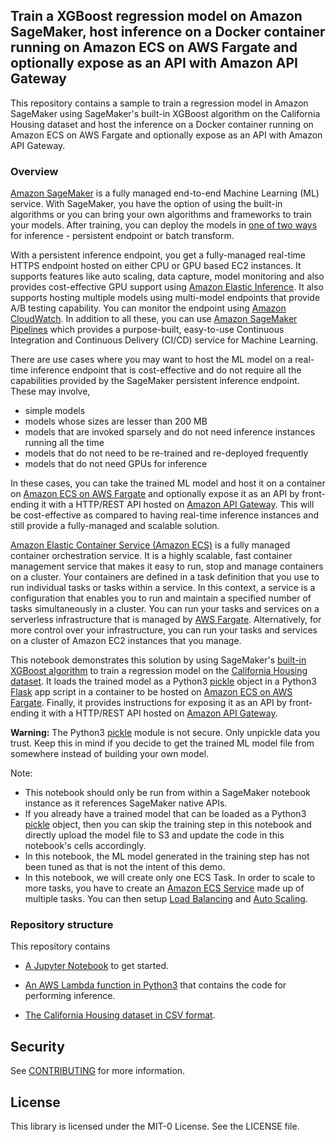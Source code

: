 ## Train a XGBoost regression model on Amazon SageMaker, host inference on a Docker container running on Amazon ECS on AWS Fargate and optionally expose as an API with Amazon API Gateway

This repository contains a sample to train a regression model in Amazon SageMaker using SageMaker's built-in XGBoost algorithm on the California Housing dataset and host the inference on a Docker container running on Amazon ECS on AWS Fargate and optionally expose as an API with Amazon API Gateway.

### Overview

[Amazon SageMaker](https://aws.amazon.com/sagemaker/) is a fully managed end-to-end Machine Learning (ML) service. With SageMaker, you have the option of using the built-in algorithms or you can bring your own algorithms and frameworks to train your models.  After training, you can deploy the models in [one of two ways](https://docs.aws.amazon.com/sagemaker/latest/dg/deploy-model.html) for inference - persistent endpoint or batch transform.

With a persistent inference endpoint, you get a fully-managed real-time HTTPS endpoint hosted on either CPU or GPU based EC2 instances.  It supports features like auto scaling, data capture, model monitoring and also provides cost-effective GPU support using [Amazon Elastic Inference](https://docs.aws.amazon.com/sagemaker/latest/dg/ei.html).  It also supports hosting multiple models using multi-model endpoints that provide A/B testing capability.  You can monitor the endpoint using [Amazon CloudWatch](https://aws.amazon.com/cloudwatch/).  In addition to all these, you can use [Amazon SageMaker Pipelines](https://aws.amazon.com/sagemaker/pipelines/) which provides a purpose-built, easy-to-use Continuous Integration and Continuous Delivery (CI/CD) service for Machine Learning.

There are use cases where you may want to host the ML model on a real-time inference endpoint that is cost-effective and do not require all the capabilities provided by the SageMaker persistent inference endpoint.  These may involve,
* simple models
* models whose sizes are lesser than 200 MB
* models that are invoked sparsely and do not need inference instances running all the time
* models that do not need to be re-trained and re-deployed frequently
* models that do not need GPUs for inference

In these cases, you can take the trained ML model and host it on a container on [Amazon ECS on AWS Fargate](https://docs.aws.amazon.com/AmazonECS/latest/developerguide/AWS_Fargate.html) and optionally expose it as an API by front-ending it with a HTTP/REST API hosted on [Amazon API Gateway](https://aws.amazon.com/api-gateway/).  This will be cost-effective as compared to having real-time inference instances and still provide a fully-managed and scalable solution.

[Amazon Elastic Container Service (Amazon ECS)](https://aws.amazon.com/ecs) is a fully managed container orchestration service.  It is a highly scalable, fast container management service that makes it easy to run, stop and manage containers on a cluster. Your containers are defined in a task definition that you use to run individual tasks or tasks within a service.  In this context, a service is a configuration that enables you to run and maintain a specified number of tasks simultaneously in a cluster. You can run your tasks and services on a serverless infrastructure that is managed by [AWS Fargate](https://aws.amazon.com/fargate). Alternatively, for more control over your infrastructure, you can run your tasks and services on a cluster of Amazon EC2 instances that you manage.

This notebook demonstrates this solution by using SageMaker's [built-in XGBoost algorithm](https://docs.aws.amazon.com/sagemaker/latest/dg/xgboost.html) to train a regression model on the [California Housing dataset](https://www.dcc.fc.up.pt/~ltorgo/Regression/cal_housing.html).  It loads the trained model as a Python3 [pickle](https://docs.python.org/3/library/pickle.html) object in a Python3 [Flask](https://flask.palletsprojects.com/en/1.1.x/) app script in a container to be hosted on [Amazon ECS on AWS Fargate](https://docs.aws.amazon.com/AmazonECS/latest/developerguide/AWS_Fargate.html).  Finally, it provides instructions for exposing it as an API by front-ending it with a HTTP/REST API hosted on [Amazon API Gateway](https://aws.amazon.com/api-gateway/).

**Warning:** The Python3 [pickle](https://docs.python.org/3/library/pickle.html) module is not secure.  Only unpickle data you trust.  Keep this in mind if you decide to get the trained ML model file from somewhere instead of building your own model.

Note:

* This notebook should only be run from within a SageMaker notebook instance as it references SageMaker native APIs.
* If you already have a trained model that can be loaded as a Python3 [pickle](https://docs.python.org/3/library/pickle.html) object, then you can skip the training step in this notebook and directly upload the model file to S3 and update the code in this notebook's cells accordingly.
* In this notebook, the ML model generated in the training step has not been tuned as that is not the intent of this demo.
* In this notebook, we will create only one ECS Task.  In order to scale to more tasks, you have to create an [Amazon ECS Service](https://docs.aws.amazon.com/AmazonECS/latest/developerguide/ecs_services.html) made up of multiple tasks.  You can then setup [Load Balancing](https://docs.aws.amazon.com/AmazonECS/latest/developerguide/service-load-balancing.html) and [Auto Scaling](https://docs.aws.amazon.com/AmazonECS/latest/developerguide/service-auto-scaling.html).

### Repository structure

This repository contains

* [A Jupyter Notebook](https://github.com/aws-samples/amazon-sagemaker-xgboost-regression-model-hosting-on-amazon-ecs-fargate-and-amazon-api-gateway/blob/main/notebooks/sm_xgboost_ca_housing_ecs_container_model_hosting.ipynb) to get started.

* [An AWS Lambda function in Python3](https://github.com/aws-samples/amazon-sagemaker-xgboost-regression-model-hosting-on-amazon-ecs-fargate-and-amazon-api-gateway/blob/main/notebooks/scripts/container_sm_xgboost_ca_housing_inference.py) that contains the code for performing inference.

* [The California Housing dataset in CSV format](https://github.com/aws-samples/amazon-sagemaker-xgboost-regression-model-hosting-on-amazon-ecs-fargate-and-amazon-api-gateway/tree/main/notebooks/datasets).

## Security

See [CONTRIBUTING](CONTRIBUTING.md#security-issue-notifications) for more information.

## License

This library is licensed under the MIT-0 License. See the LICENSE file.

